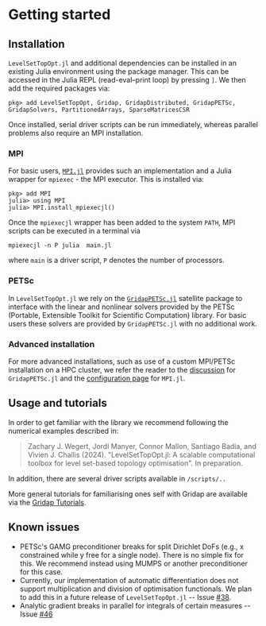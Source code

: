 # Getting started

## Installation

`LevelSetTopOpt.jl` and additional dependencies can be installed in an existing Julia environment using the package manager. This can be accessed in the Julia REPL (read-eval–print loop) by pressing `]`. We then add the required packages via:
```
pkg> add LevelSetTopOpt, Gridap, GridapDistributed, GridapPETSc, GridapSolvers, PartitionedArrays, SparseMatricesCSR
```
Once installed, serial driver scripts can be run immediately, whereas parallel problems also require an MPI installation. 

### MPI
For basic users, [`MPI.jl`](https://github.com/JuliaParallel/MPI.jl) provides such an implementation and a Julia wrapper for `mpiexec` - the MPI executor. This is installed via:
```
pkg> add MPI
julia> using MPI
julia> MPI.install_mpiexecjl()
```
Once the `mpiexecjl` wrapper has been added to the system `PATH`, MPI scripts can be executed in a terminal via
```
mpiexecjl -n P julia  main.jl
```
where `main` is a driver script, `P` denotes the number of processors. 

### PETSc
In `LevelSetTopOpt.jl` we rely on the [`GridapPETSc.jl`](https://github.com/gridap/GridapPETSc.jl) satellite package to interface with the linear and nonlinear solvers provided by the PETSc (Portable, Extensible Toolkit for Scientific Computation) library. For basic users these solvers are provided by `GridapPETSc.jl` with no additional work. 

### Advanced installation
For more advanced installations, such as use of a custom MPI/PETSc installation on a HPC cluster, we refer the reader to the [discussion](https://github.com/gridap/GridapPETSc.jl) for `GridapPETSc.jl` and the [configuration page](https://juliaparallel.org/MPI.jl/stable/configuration/) for `MPI.jl`.

## Usage and tutorials
In order to get familiar with the library we recommend following the numerical examples described in: 

> Zachary J. Wegert, Jordi Manyer, Connor Mallon, Santiago Badia, and Vivien J. Challis (2024). "LevelSetTopOpt.jl: A scalable computational toolbox for level set-based topology optimisation". In preparation.

In addition, there are several driver scripts available in `/scripts/..`

More general tutorials for familiarising ones self with Gridap are available via the [Gridap Tutorials](https://gridap.github.io/Tutorials/dev/).

## Known issues
- PETSc's GAMG preconditioner breaks for split Dirichlet DoFs (e.g., x constrained while y free for a single node). There is no simple fix for this. We recommend instead using MUMPS or another preconditioner for this case.
- Currently, our implementation of automatic differentiation does not support multiplication and division of optimisation functionals. We plan to add this in a future release of `LevelSetTopOpt.jl` -- Issue [#38](https://github.com/zjwegert/LSTO_Distributed/issues/38).
- Analytic gradient breaks in parallel for integrals of certain measures -- Issue [#46](https://github.com/zjwegert/LSTO_Distributed/issues/46)